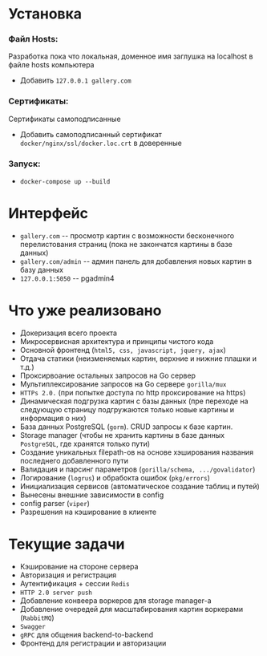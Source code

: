 # Установка
### Файл Hosts:
Разработка пока что локальная, доменное имя заглушка на localhost в файле hosts компьютера 
- Добавить `127.0.0.1 gallery.com`
### Сертификаты:
Сертификаты самоподписанные
- Добавить самоподписанный сертификат `docker/nginx/ssl/docker.loc.crt` в доверенные 
### Запуск:
- `docker-compose up --build`
# Интерфейс
- `gallery.com` -- просмотр картин с возможности бесконечного перелистования страниц (пока не закончатся картины в базе данных)
- `gallery.com/admin` -- админ панель для добавления новых картин в базу данных
-  `127.0.0.1:5050` -- pgadmin4
# Что уже реализовано
- Докеризация всего проекта
- Микросервисная архитектура и принципы чистого кода
- Основной фронтенд (`html5, css, javascript, jquery, ajax`)
- Отдача статики (неизменяемых картин, верхние и нижние плашки и т.д.)
- Проксирвоание остальных запросов на Go сервер
- Мультиплексирование запросов на Go сервере `gorilla/mux`
- `HTTPs 2.0.` (при попытке доступа по http проксирование на https)
- Динамическая подгрузка картин с базы данных (пре переходе на следующую страницу подгружаются только новые картины и информация о них)
- База данных PostgreSQL (`gorm`). CRUD запросы к базе картин.
- Storage manager (чтобы не хранить картины в базе данных `PostgreSQL`, где хранятся только пути)
- Создание уникальных filepath-ов на основе хэширования названия последнего добавленного пути 
- Валидация и парсинг параметров (`gorilla/schema, .../govalidator`)
- Логирование (`logrus`) и обрабокта ошибок (`pkg/errors`)
- Инициализация сервисов (автоматическое создание таблиц и путей)
- Вынесены внешние зависимости в config
- config parser (`viper`)
- Разрешения на кэширование в клиенте  
# Текущие задачи
- Кэширование на стороне сервера
- Авторизация и регистрация
- Аутентификация + сессии `Redis`
- `HTTP 2.0 server push`
- Добавление конвеера воркеров для storage manager-а
- Добавление очередей для масштабирования картин воркерами (`RabbitMQ`)
- `Swagger`
- `gRPC` для общения backend-to-backend
- Фронтенд для регистрации и авторизации